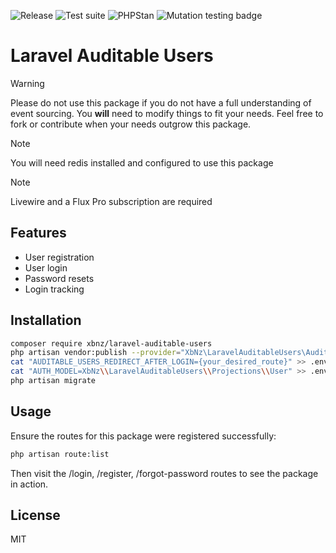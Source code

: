 ![Release](https://img.shields.io/github/v/release/XbNz/laravel-auditable-users?style=for-the-badge)
![Test suite](https://img.shields.io/github/actions/workflow/status/XbNz/laravel-auditable-users/phpunit.yml?label=Tests&logo=github&style=for-the-badge)
![PHPStan](https://img.shields.io/github/actions/workflow/status/XbNz/laravel-auditable-users/phpstan.yml?label=PHPStan&logo=github&style=for-the-badge)
![Mutation testing badge](https://img.shields.io/endpoint?style=for-the-badge&url=https://badge-api.stryker-mutator.io/github.com/XbNz/laravel-auditable-users/main)

# Laravel Auditable Users

> [!WARNING]
> Please do not use this package if you do not have a full understanding of event sourcing. You **will** need to modify things to fit your needs. Feel free to fork or contribute when your needs outgrow this package.

> [!NOTE] 
> You will need redis installed and configured to use this package

> [!NOTE]
> Livewire and a Flux Pro subscription are required  

## Features
- User registration
- User login
- Password resets
- Login tracking

## Installation

```bash
composer require xbnz/laravel-auditable-users
php artisan vendor:publish --provider="XbNz\LaravelAuditableUsers\AuditableServiceProvider"
cat "AUDITABLE_USERS_REDIRECT_AFTER_LOGIN={your_desired_route}" >> .env
cat "AUTH_MODEL=XbNz\\LaravelAuditableUsers\\Projections\\User" >> .env
php artisan migrate
```

## Usage
Ensure the routes for this package were registered successfully:
```bash
php artisan route:list
```

Then visit the /login, /register, /forgot-password routes to see the package in action.

## License
MIT

